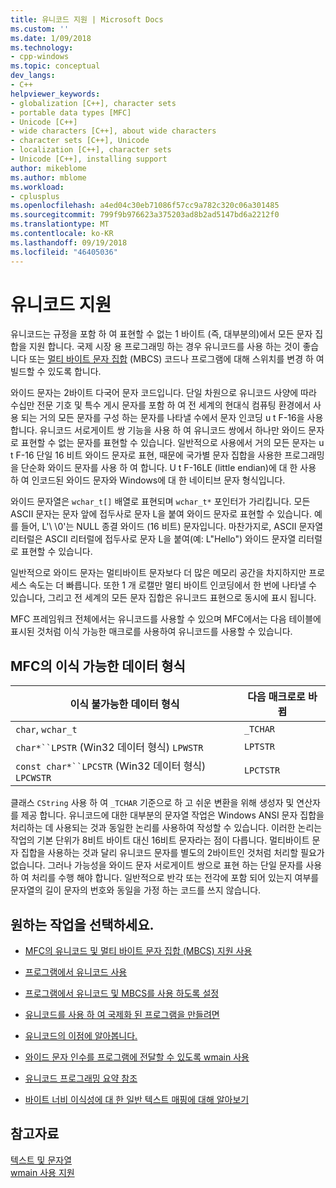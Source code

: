 ```yaml
---
title: 유니코드 지원 | Microsoft Docs
ms.custom: ''
ms.date: 1/09/2018
ms.technology:
- cpp-windows
ms.topic: conceptual
dev_langs:
- C++
helpviewer_keywords:
- globalization [C++], character sets
- portable data types [MFC]
- Unicode [C++]
- wide characters [C++], about wide characters
- character sets [C++], Unicode
- localization [C++], character sets
- Unicode [C++], installing support
author: mikeblome
ms.author: mblome
ms.workload:
- cplusplus
ms.openlocfilehash: a4ed04c30eb71086f57cc9a782c320c06a301485
ms.sourcegitcommit: 799f9b976623a375203ad8b2ad5147bd6a2212f0
ms.translationtype: MT
ms.contentlocale: ko-KR
ms.lasthandoff: 09/19/2018
ms.locfileid: "46405036"
---
```

# <a name="support-for-unicode"></a>유니코드 지원

유니코드는 규정을 포함 하 여 표현할 수 없는 1 바이트 (즉, 대부분의)에서 모든 문자 집합을 지원 합니다. 국제 시장 용 프로그래밍 하는 경우 유니코드를 사용 하는 것이 좋습니다 또는 [멀티 바이트 문자 집합](../text/support-for-multibyte-character-sets-mbcss.md) (MBCS) 코드나 프로그램에 대해 스위치를 변경 하 여 빌드할 수 있도록 합니다.

와이드 문자는 2바이트 다국어 문자 코드입니다. 단일 차원으로 유니코드 사양에 따라 수십만 전문 기호 및 특수 게시 문자를 포함 하 여 전 세계의 현대식 컴퓨팅 환경에서 사용 되는 거의 모든 문자를 구성 하는 문자를 나타낼 수에서 문자 인코딩 u t F-16을 사용합니다. 유니코드 서로게이트 쌍 기능을 사용 하 여 유니코드 쌍에서 하나만 와이드 문자로 표현할 수 없는 문자를 표현할 수 있습니다. 일반적으로 사용에서 거의 모든 문자는 u t F-16 단일 16 비트 와이드 문자로 표현, 때문에 국가별 문자 집합을 사용한 프로그래밍을 단순화 와이드 문자를 사용 하 여 합니다. U t F-16LE (little endian)에 대 한 사용 하 여 인코드된 와이드 문자와 Windows에 대 한 네이티브 문자 형식입니다.

와이드 문자열은 `wchar_t[]` 배열로 표현되며 `wchar_t*` 포인터가 가리킵니다. 모든 ASCII 문자는 문자 앞에 접두사로 문자 L을 붙여 와이드 문자로 표현할 수 있습니다. 예를 들어, L'\ \0'는 NULL 종결 와이드 (16 비트) 문자입니다. 마찬가지로, ASCII 문자열 리터럴은 ASCII 리터럴에 접두사로 문자 L을 붙여(예: L"Hello") 와이드 문자열 리터럴로 표현할 수 있습니다.

일반적으로 와이드 문자는 멀티바이트 문자보다 더 많은 메모리 공간을 차지하지만 프로세스 속도는 더 빠릅니다. 또한 1 개 로캘만 멀티 바이트 인코딩에서 한 번에 나타낼 수 있습니다, 그리고 전 세계의 모든 문자 집합은 유니코드 표현으로 동시에 표시 됩니다.

MFC 프레임워크 전체에서는 유니코드를 사용할 수 있으며 MFC에서는 다음 테이블에 표시된 것처럼 이식 가능한 매크로를 사용하여 유니코드를 사용할 수 있습니다.

## <a name="portable-data-types-in-mfc"></a>MFC의 이식 가능한 데이터 형식

|이식 불가능한 데이터 형식|다음 매크로로 바뀜|
|-----------------------------|----------------------------|
|`char`, `wchar_t`|`_TCHAR`|
|`char*``LPSTR` (Win32 데이터 형식) `LPWSTR`|`LPTSTR`|
|`const char*``LPCSTR` (Win32 데이터 형식) `LPCWSTR`|`LPCTSTR`|

클래스 `CString` 사용 하 여 `_TCHAR` 기준으로 하 고 쉬운 변환을 위해 생성자 및 연산자를 제공 합니다. 유니코드에 대한 대부분의 문자열 작업은 Windows ANSI 문자 집합을 처리하는 데 사용되는 것과 동일한 논리를 사용하여 작성할 수 있습니다. 이러한 논리는 작업의 기본 단위가 8비트 바이트 대신 16비트 문자라는 점이 다릅니다. 멀티바이트 문자 집합을 사용하는 것과 달리 유니코드 문자를 별도의 2바이트인 것처럼 처리할 필요가 없습니다. 그러나 가능성을 와이드 문자 서로게이트 쌍으로 표현 하는 단일 문자를 사용 하 여 처리를 수행 해야 합니다. 일반적으로 반각 또는 전각에 포함 되어 있는지 여부를 문자열의 길이 문자의 번호와 동일을 가정 하는 코드를 쓰지 않습니다.

## <a name="what-do-you-want-to-do"></a>원하는 작업을 선택하세요.

- [MFC의 유니코드 및 멀티 바이트 문자 집합 (MBCS) 지원 사용](../atl-mfc-shared/unicode-and-multibyte-character-set-mbcs-support.md)

- [프로그램에서 유니코드 사용](../text/international-enabling.md)

- [프로그램에서 유니코드 및 MBCS를 사용 하도록 설정](../text/internationalization-strategies.md)

- [유니코드를 사용 하 여 국제화 된 프로그램을 만들려면](../text/unicode-programming-summary.md)

- [유니코드의 이점에 알아봅니다.](../text/benefits-of-character-set-portability.md)

- [와이드 문자 인수를 프로그램에 전달할 수 있도록 wmain 사용](../text/support-for-using-wmain.md)

- [유니코드 프로그래밍 요약 참조](../text/unicode-programming-summary.md)

- [바이트 너비 이식성에 대 한 일반 텍스트 매핑에 대해 알아보기](../text/generic-text-mappings-in-tchar-h.md)

## <a name="see-also"></a>참고자료

[텍스트 및 문자열](../text/text-and-strings-in-visual-cpp.md)<br/>
[wmain 사용 지원](../text/support-for-using-wmain.md)